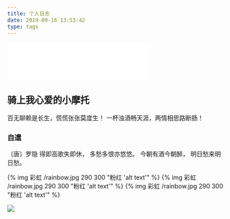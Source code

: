 ```yaml
---
title: 个人日志
date: 2019-09-16 13:53:42
type: tags
---
```

<iframe frameborder="no" border="0" marginwidth="0" marginheight="0" width=330 height=86 src="//music.163.com/outchain/player?type=2&id=1386560916&auto=1&height=66"></iframe>

##  骑上我心爱的小摩托
 百无聊赖是长生，慌慌张张莫度生！
 一杯浊酒畅天涯，两情相思路断肠！
 
###  自遣
〔唐〕罗隐
得即高歌失即休，
多愁多恨亦悠悠。
今朝有酒今朝醉，
明日愁来明日愁。

{% img 彩虹 /rainbow.jpg 290 300 "粉红 'alt text'" %} {% img 彩虹 /rainbow.jpg 290 300 "粉红 'alt text'" %} {% img 彩虹 /rainbow.jpg 290 300 "粉红 'alt text'" %}

![](rea.jpg)

